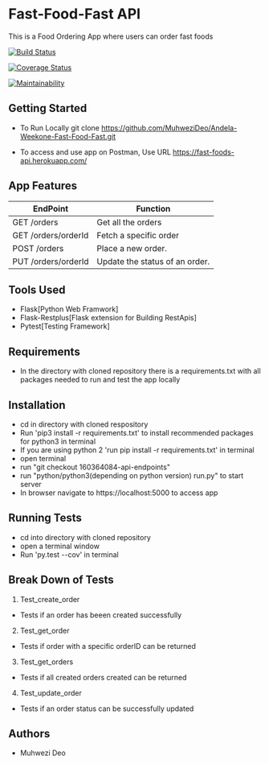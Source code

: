 # Fast-Food-Fast API
This is a Food Ordering App where users can order fast foods

[![Build Status](https://travis-ci.org/MuhweziDeo/Andela-Weekone-Fast-Food-Fast.svg?branch=160364084-api-endpoints)](https://travis-ci.org/MuhweziDeo/Andela-Weekone-Fast-Food-Fast)

[![Coverage Status](https://coveralls.io/repos/github/MuhweziDeo/Andela-Weekone-Fast-Food-Fast/badge.svg?branch=160364084-api-endpoints)](https://coveralls.io/github/MuhweziDeo/Andela-Weekone-Fast-Food-Fast?branch=160364084-api-endpoints)

[![Maintainability](https://api.codeclimate.com/v1/badges/85578458cdbe4b22ab63/maintainability)](https://codeclimate.com/github/MuhweziDeo/Andela-Weekone-Fast-Food-Fast/maintainability)



## Getting Started
- To Run Locally git clone https://github.com/MuhweziDeo/Andela-Weekone-Fast-Food-Fast.git

- To access and use app on Postman, Use URL 
https://fast-foods-api.herokuapp.com/



## App Features
| EndPoint  | Function |
| ------------- | ------------- |
|GET /orders   | Get all the orders |
|GET /orders/orderId| Fetch a specific order  |
|POST /orders|Place a new order.  |
|PUT /orders/orderId|Update the status of an order. |


## Tools Used
- Flask[Python Web Framwork]
- Flask-Restplus[Flask extension for Building RestApis]
- Pytest[Testing Framework]


## Requirements
- In the directory with cloned repository there is a requirements.txt with all packages needed to run and test the app locally

## Installation 
- cd in directory with cloned respository
- Run 'pip3 install -r requirements.txt' to install recommended packages for python3 in terminal
- If you are using python 2 'run pip install -r requirements.txt' in terminal
- open terminal
- run "git checkout 160364084-api-endpoints"
- run "python/python3(depending on python version) run.py" to start server
- In browser navigate to https://localhost:5000 to access app

## Running Tests
- cd into directory with cloned repository
- open a terminal window
- Run 'py.test --cov' in terminal

## Break Down of Tests
1. Test_create_order
- Tests if an order has beeen created successfully

2. Test_get_order
- Tests if order with a specific orderID can be returned
3. Test_get_orders
- Tests if all created orders created can be returned

4. Test_update_order
- Tests if an order status can be successfully updated

## Authors
- Muhwezi Deo